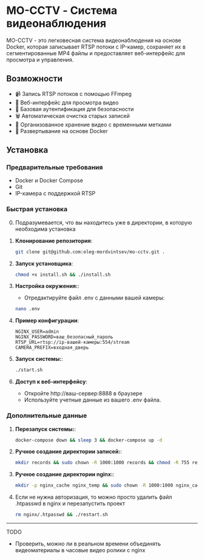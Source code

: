 

# MO-CCTV - Система видеонаблюдения

MO-CCTV - это легковесная система видеонаблюдения на основе Docker, которая записывает RTSP потоки с IP-камер, сохраняет их в сегментированные MP4 файлы и предоставляет веб-интерфейс для просмотра и управления.

## Возможности

- 📹 Запись RTSP потоков с помощью FFmpeg
- 🎥 Веб-интерфейс для просмотра видео
- 🔐 Базовая аутентификация для безопасности
- 🗑️ Автоматическая очистка старых записей
- 📁 Организованное хранение видео с временными метками
- 🐳 Развертывание на основе Docker

## Установка

### Предварительные требования

- Docker и Docker Compose
- Git
- IP-камера с поддержкой RTSP

### Быстрая установка

0. Подразумевается, что вы находитесь уже в директории, в которую необходима установка

1. **Клонирование репозитория**:
   
   ```bash
   git clone git@github.com:oleg-mordvintsev/mo-cctv.git .
   ```
  
2. **Запуск установщика**:

   ```bash
   chmod +x install.sh && ./install.sh
   ```
   
3. **Настройка окружения:**:
   - Отредактируйте файл .env с данными вашей камеры:
   ```bash
   nano .env
   ```
   
4. **Пример конфигурации**:

   ```text
   NGINX_USER=admin
   NGINX_PASSWORD=ваш_безопасный_пароль
   RTSP_URL=rtsp://ip-вашей-камеры:554/stream
   CAMERA_PREFIX=входная_дверь
   ```

5. **Запуск системы:**:

   ```bash
   ./start.sh
   ```

6. **Доступ к веб-интерфейсу**:
   - Откройте http://ваш-сервер:8888 в браузере
   - Используйте учетные данные из вашего .env файла.

### Дополнительные данные

1. **Перезапуск системы:**:

   ```bash
   docker-compose down && sleep 3 && docker-compose up -d
   ```

2. **Ручное создание директории записей:**:

   ```bash
   mkdir records && sudo chown -R 1000:1000 records && chmod -R 755 records
   ```

3. **Ручное создание директории nginx:**:

   ```bash
   mkdir -p nginx_cache nginx_temp && sudo chown -R 1000:1000 nginx_cache nginx_temp && chmod -R 755 nginx_cache nginx_temp 
   ```

4. Если не нужна авторизация, то можно просто удалить файл .htpasswd в nginx и перезапустить проект

   ```bash
   rm nginx/.htpasswd && ./restart.sh
   ```

----------------------------------------------
TODO
- Проверить, можно ли в реальном времени объединять видеоматериалы в часовые видео ролики с nginx
